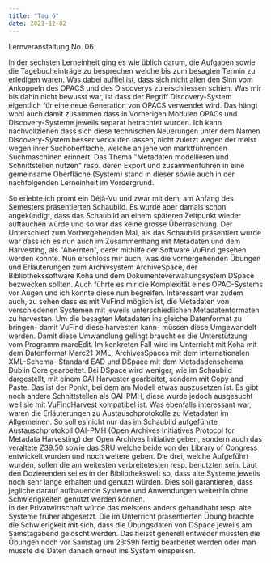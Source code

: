 ```yaml
---
title: "Tag 6"
date: 2021-12-02
---
```


Lernveranstaltung No. 06

In der sechsten Lerneinheit ging es wie üblich darum, die Aufgaben sowie die Tagebucheinträge zu besprechen welche bis zum besagten Termin zu erledigen waren. Was dabei auffiel ist, dass sich nicht allen den Sinn vom Ankoppeln des OPACS und des Discoverys zu erschliessen schien. 
Was mir bis dahin nicht bewusst war, ist dass der Begriff Discovery-System eigentlich für eine neue Generation von OPACS verwendet wird. Das hängt wohl auch damit zusammen dass in Vorherigen Modulen OPACs und Discovery-Systeme jeweils separat betrachtet wurden. Ich kann nachvollziehen dass sich diese technischen Neuerungen unter dem Namen Discovery-System besser verkaufen lassen, nicht zuletzt wegen der meist wegen ihrer Suchoberfläche, welche an jene von marktführenden Suchmaschinen erinnert. 
Das Thema "Metadaten modellieren und Schnittstellen nutzen" resp. deren Export und zusammenführen in eine gemeinsame Oberfläche (System) stand in dieser sowie auch in der nachfolgenden Lerneinheit im Vordergrund. 

So erlebte ich promt ein Déjà-Vu und zwar mit dem, am Anfang des Semesters präsentierten Schaubild. Es wurde aber damals schon angekündigt, dass das Schaubild an einem späteren Zeitpunkt wieder auftauchen würde und so war das keine grosse Überraschung. Der Unterschied zum Vorhergehenden Mal, als das Schaubild präsentiert wurde war dass ich es nun auch im Zusammenhang mit Metadaten und dem Harvesting, als "Abernten", derer mithilfe der Software VuFind gesehen werden konnte. Nun erschloss mir auch, was die vorhergehenden Übungen und Erläuterungen zum Archivsystem ArchiveSpace, der Bibliothekssoftware Koha und dem Dokumenteverwaltungsystem DSpace bezwecken sollten. Auch führte es mir die Komplexität eines OPAC-Systems vor Augen und ich konnte diese nun begreifen. 
Interessant war zudem auch, zu sehen dass es mit VuFind möglich ist, die Metadaten von verschiedenen Systemen mit jeweils unterschiedlichen Metadatenformaten zu harvesten. Um die besagten Metadaten ins gleiche Datenformat zu bringen- damit VuFind diese harvesten kann- müssen diese Umgewandelt werden. Damit diese Umwandlung gelingt braucht es die Unterstützung vom Programm marcEdit. Im konkreten Fall wird im Unterricht mit Koha mit dem Datenformat Marc21-XML, ArchivesSpaces mit dem internationalen XML-Schema- Standard EAD und DSpace mit dem Metadadenschema Dublin Core gearbeitet. Bei DSpace wird weniger, wie im Schaubild dargestellt, mit einem OAI Harvester gearbeitet, sondern mit Copy and Paste. Das ist der Ponkt, bei dem am Modell etwas auszusetzen ist. 
Es gibt noch andere Schnittstellen als OAI-PMH, diese wurde jedoch ausgesucht weil sie mit VuFindHarvest kompatibel ist. 
Was ebenfalls interessant war, waren die Erläuterungen zu Austauschprotokolle zu Metadaten im Allgemeinen. So soll es nicht nur das im Schaubild aufgeführte Austauschprotokoll OAI-PMH (Open Archives Initiatives Protocol for Metadata Harvesting) der Open Archives Initiative geben, sondern auch das veraltete Z39.50 sowie das SRU welche beide von der Library of Congress entwickelt wurden und noch weitere geben. Die drei, welche Aufgeführt wurden, sollen die am weitesten verbreitetesten resp. benutzten sein. 
Laut den Dozierenden sei es in der Bibliothekswelt so, dass alte Systeme jeweils noch sehr lange erhalten und genutzt würden. Dies soll garantieren, dass jegliche darauf aufbauende Systeme und Anwendungen weiterhin ohne Schwierigkeiten genutzt werden können.  
In der Privatwirtschaft würde das meistens anders gehandhabt resp. alte Systeme früher abgesetzt. 
Die im Unterricht präsentierten Übung brachte die Schwierigkeit mit sich, dass die Übungsdaten von DSpace jeweils am Samstagabend gelöscht werden. Das heisst generell entweder mussten die Übungen noch vor Samstag um 23:59h fertig bearbeitet werden oder man musste die Daten danach erneut ins System einspeisen. 

